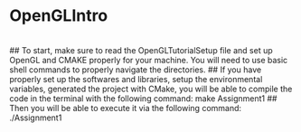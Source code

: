 # OpenGLIntro
<br/>
## To start, make sure to read the OpenGLTutorialSetup file and set up OpenGL and CMAKE properly for your machine. You will need to use basic shell commands to properly navigate the directories. 
## If you have properly set up the softwares and libraries, setup the environmental variables, generated the project with CMake, you will be able to compile the code in the terminal with the following command: make Assignment1
## Then you will be able to execute it via the following command: ./Assignment1
